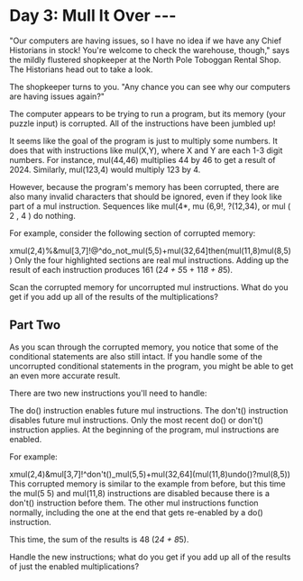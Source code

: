 # Day 3: Mull It Over ---

"Our computers are having issues, so I have no idea if we have any Chief Historians in stock!
You're welcome to check the warehouse, though," says the mildly flustered shopkeeper at the North
Pole Toboggan Rental Shop. The Historians head out to take a look.

The shopkeeper turns to you. "Any chance you can see why our computers are having issues again?"

The computer appears to be trying to run a program, but its memory (your puzzle input) is corrupted. All of
the instructions have been jumbled up!

It seems like the goal of the program is just to multiply some numbers. It does that with instructions like
mul(X,Y), where X and Y are each 1-3 digit numbers. For instance, mul(44,46) multiplies 44 by 46
to get a result of 2024. Similarly, mul(123,4) would multiply 123 by 4.

However, because the program's memory has been corrupted, there are also many invalid characters that should
be ignored, even if they look like part of a mul instruction. Sequences like mul(4*, mu
(6,9!, ?(12,34), or mul ( 2 , 4 ) do nothing.

For example, consider the following section of corrupted memory:

xmul(2,4)%&mul[3,7]!@^do_not_mul(5,5)+mul(32,64]then(mul(11,8)mul(8,5))
Only the four highlighted sections are real mul instructions. Adding up the result of each instruction
produces 161 (2*4 + 5*5 + 11*8 + 8*5).

Scan the corrupted memory for uncorrupted mul instructions. What do you get if you add up all
of the results of the multiplications?

## Part Two

As you scan through the corrupted memory, you notice that some of the conditional statements are also
still intact. If you handle some of the uncorrupted conditional statements in the program, you
might be able to get an even more accurate result.

There are two new instructions you'll need to handle:

The do() instruction enables future mul instructions.
The don't() instruction disables future mul instructions.
Only the most recent do() or don't() instruction applies. At the beginning of the program, mul
instructions are enabled.

For example:

xmul(2,4)&mul[3,7]!^don't()_mul(5,5)+mul(32,64](mul(11,8)undo()?mul(8,5))
This corrupted memory is similar to the example from before, but this time the mul(5
5) and mul(11,8) instructions are disabled because there is a don't() instruction before them.
The other mul instructions function normally, including the one at the end that gets re-enabled
by a do() instruction.

This time, the sum of the results is 48 (2*4 + 8*5).

Handle the new instructions; what do you get if you add up all of the results of just the enabled multiplications?
